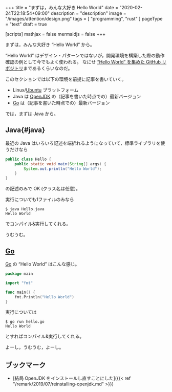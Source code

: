 +++
title = "まずは，みんな大好き Hello World"
date =  "2020-02-24T22:18:54+09:00"
description = "description"
image = "/images/attention/design.png"
tags = [ "programming", "rust" ]
pageType = "text"
draft = true

[scripts]
  mathjax = false
  mermaidjs = false
+++

まずは，みんな大好き “Hello World” から。

“Hello World” はデザイン・パターンではないが，開発環境を構築した際の動作確認の例として今でもよく使われる。
なにせ [“Hello World” を集めた GitHub リポジトリ](https://github.com/leachim6/hello-world "leachim6/hello-world: Hello world in every computer language. Thanks to everyone who contributes to this, make sure to see CONTRIBUTING.md for contribution instructions!")まであるくらいなのだ。

このセクションでは以下の環境を前提に記事を書いていく。

- Linux/[Ubuntu] プラットフォーム
- Java は [OpenJDK] の（記事を書いた時点での）最新バージョン
- [Go] は（記事を書いた時点での）最新バージョン

では，まずは Java から。

## Java{#java}

最近の Java はいろいろ記述を端折れるようになっていて，標準ライブラリを使うだけなら

```java
public class Hello {
	public static void main(String[] args) {
		System.out.println("Hello World");
	}
}
```

の記述のみで OK (クラス名は任意)。

実行についても1ファイルのみなら

```text
$ java Hello.java
Hello World
```

でコンパイル&実行してくれる。

うむうむ。

## [Go]

[Go] の “Hello World” はこんな感じ。

```go
package main

import "fmt"

func main() {
	fmt.Println("Hello World")
}
```

実行については

```text
$ go run hello.go 
Hello World
```

とすればコンパイル&実行してくれる。

よーし，うむうむ，よーし。

## ブックマーク

- [結局 OpenJDK をインストールし直すことにした]({{< ref "/remark/2019/07/reinstalling-openjdk.md" >}})

[OpenJDK]: http://openjdk.java.net/
[Go]: https://golang.org/ "The Go Programming Language"
[Go 言語]: https://golang.org/ "The Go Programming Language"
[Ubuntu]: https://www.ubuntu.com/ "The leading operating system for PCs, IoT devices, servers and the cloud | Ubuntu"
